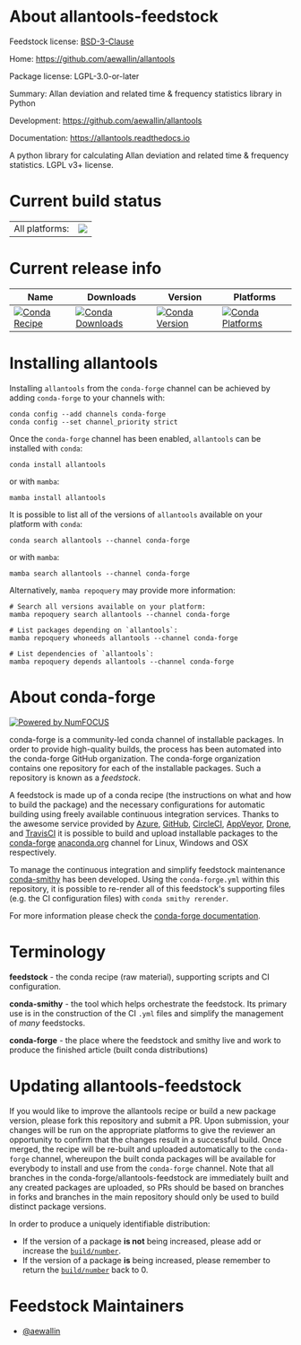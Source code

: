 About allantools-feedstock
==========================

Feedstock license: [BSD-3-Clause](https://github.com/conda-forge/allantools-feedstock/blob/main/LICENSE.txt)

Home: https://github.com/aewallin/allantools

Package license: LGPL-3.0-or-later

Summary: Allan deviation and related time & frequency statistics library in Python

Development: https://github.com/aewallin/allantools

Documentation: https://allantools.readthedocs.io

A python library for calculating Allan deviation and related time & frequency statistics.
LGPL v3+ license.


Current build status
====================


<table><tr><td>All platforms:</td>
    <td>
      <a href="https://dev.azure.com/conda-forge/feedstock-builds/_build/latest?definitionId=7924&branchName=main">
        <img src="https://dev.azure.com/conda-forge/feedstock-builds/_apis/build/status/allantools-feedstock?branchName=main">
      </a>
    </td>
  </tr>
</table>

Current release info
====================

| Name | Downloads | Version | Platforms |
| --- | --- | --- | --- |
| [![Conda Recipe](https://img.shields.io/badge/recipe-allantools-green.svg)](https://anaconda.org/conda-forge/allantools) | [![Conda Downloads](https://img.shields.io/conda/dn/conda-forge/allantools.svg)](https://anaconda.org/conda-forge/allantools) | [![Conda Version](https://img.shields.io/conda/vn/conda-forge/allantools.svg)](https://anaconda.org/conda-forge/allantools) | [![Conda Platforms](https://img.shields.io/conda/pn/conda-forge/allantools.svg)](https://anaconda.org/conda-forge/allantools) |

Installing allantools
=====================

Installing `allantools` from the `conda-forge` channel can be achieved by adding `conda-forge` to your channels with:

```
conda config --add channels conda-forge
conda config --set channel_priority strict
```

Once the `conda-forge` channel has been enabled, `allantools` can be installed with `conda`:

```
conda install allantools
```

or with `mamba`:

```
mamba install allantools
```

It is possible to list all of the versions of `allantools` available on your platform with `conda`:

```
conda search allantools --channel conda-forge
```

or with `mamba`:

```
mamba search allantools --channel conda-forge
```

Alternatively, `mamba repoquery` may provide more information:

```
# Search all versions available on your platform:
mamba repoquery search allantools --channel conda-forge

# List packages depending on `allantools`:
mamba repoquery whoneeds allantools --channel conda-forge

# List dependencies of `allantools`:
mamba repoquery depends allantools --channel conda-forge
```


About conda-forge
=================

[![Powered by
NumFOCUS](https://img.shields.io/badge/powered%20by-NumFOCUS-orange.svg?style=flat&colorA=E1523D&colorB=007D8A)](https://numfocus.org)

conda-forge is a community-led conda channel of installable packages.
In order to provide high-quality builds, the process has been automated into the
conda-forge GitHub organization. The conda-forge organization contains one repository
for each of the installable packages. Such a repository is known as a *feedstock*.

A feedstock is made up of a conda recipe (the instructions on what and how to build
the package) and the necessary configurations for automatic building using freely
available continuous integration services. Thanks to the awesome service provided by
[Azure](https://azure.microsoft.com/en-us/services/devops/), [GitHub](https://github.com/),
[CircleCI](https://circleci.com/), [AppVeyor](https://www.appveyor.com/),
[Drone](https://cloud.drone.io/welcome), and [TravisCI](https://travis-ci.com/)
it is possible to build and upload installable packages to the
[conda-forge](https://anaconda.org/conda-forge) [anaconda.org](https://anaconda.org/)
channel for Linux, Windows and OSX respectively.

To manage the continuous integration and simplify feedstock maintenance
[conda-smithy](https://github.com/conda-forge/conda-smithy) has been developed.
Using the ``conda-forge.yml`` within this repository, it is possible to re-render all of
this feedstock's supporting files (e.g. the CI configuration files) with ``conda smithy rerender``.

For more information please check the [conda-forge documentation](https://conda-forge.org/docs/).

Terminology
===========

**feedstock** - the conda recipe (raw material), supporting scripts and CI configuration.

**conda-smithy** - the tool which helps orchestrate the feedstock.
                   Its primary use is in the construction of the CI ``.yml`` files
                   and simplify the management of *many* feedstocks.

**conda-forge** - the place where the feedstock and smithy live and work to
                  produce the finished article (built conda distributions)


Updating allantools-feedstock
=============================

If you would like to improve the allantools recipe or build a new
package version, please fork this repository and submit a PR. Upon submission,
your changes will be run on the appropriate platforms to give the reviewer an
opportunity to confirm that the changes result in a successful build. Once
merged, the recipe will be re-built and uploaded automatically to the
`conda-forge` channel, whereupon the built conda packages will be available for
everybody to install and use from the `conda-forge` channel.
Note that all branches in the conda-forge/allantools-feedstock are
immediately built and any created packages are uploaded, so PRs should be based
on branches in forks and branches in the main repository should only be used to
build distinct package versions.

In order to produce a uniquely identifiable distribution:
 * If the version of a package **is not** being increased, please add or increase
   the [``build/number``](https://docs.conda.io/projects/conda-build/en/latest/resources/define-metadata.html#build-number-and-string).
 * If the version of a package **is** being increased, please remember to return
   the [``build/number``](https://docs.conda.io/projects/conda-build/en/latest/resources/define-metadata.html#build-number-and-string)
   back to 0.

Feedstock Maintainers
=====================

* [@aewallin](https://github.com/aewallin/)

